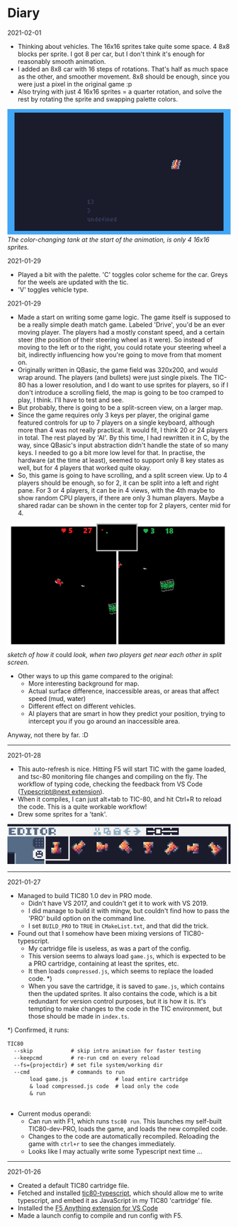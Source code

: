 # Diary

2021-02-01

- Thinking about vehicles. The 16x16 sprites take quite some space. 4 8x8 blocks per sprite. I got 8 per car, but I don't think it's enough for reasonably smooth animation.
- I added an 8x8 car with 16 steps of rotations. That's half as much space as the other, and smoother movement. 8x8 should be enough, since you were just a pixel in the original game :p
- Also trying with just 4 16x16 sprites = a quarter rotation, and solve the rest by rotating the sprite and swapping palette colors.

![Split screen layout, 2 players](./2022-02-01-cars-and-colors.gif)
_The color-changing tank at the start of the animation, is only 4 16x16 sprites._



2021-01-29

- Played a bit with the palette. 'C' toggles color scheme for the car. Greys for the weels are updated with the tic.
- 'V' toggles vehicle type.

2021-01-29

- Made a start on writing some game logic. The game itself is supposed to be a really simple death match game. Labeled 'Drive', you'd be an ever moving player. The players had a mostly constant speed, and a certain steer (the position of their steering wheel as it were). So instead of moving to the left or to the right, you could rotate your steering wheel a bit, indirectly influencing how you're going to move from that moment on.
- Originally written in QBasic, the game field was 320x200, and would wrap around. The players (and bullets) were just single pixels. The TIC-80 has a lower resolution, and I do want to use sprites for players, so if I don't introduce a scrolling field, the map is going to be too cramped to play, I think. I'll have to test and see.
- But probably, there is going to be a split-screen view, on a larger map.
- Since the game requires only 3 keys per player, the original game featured controls for up to 7 players on a single keyboard, although more than 4 was not really practical. It would fit, I think 20 or 24 players in total. The rest played by 'AI'. By this time, I had rewritten it in C, by the way, since QBasic's input abstraction didn't handle the state of so many keys. I needed to go a bit more low level for that. In practise, the hardware (at the time at least), seemed to support only 8 key states as well, but for 4 players that worked quite okay.
- So, this game is going to have scrolling, and a split screen view. Up to 4 players should be enough, so for 2, it can be split into a left and right pane. For 3 or 4 players, it can be in 4 views, with the 4th maybe to show random CPU players, if there are only 3 human players. Maybe a shared radar can be shown in the center top for 2 players, center mid for 4.

![Split screen layout, 2 players](./2022-01-29-layout-split-001.png)
_sketch of how it_ could _look, when two players get near each other in split screen._

- Other ways to up this game compared to the original:
  - More interesting background for map.
  - Actual surface difference, inaccessible areas, or areas that affect speed (mud, water)
  - Different effect on different vehicles.
  - AI players that are smart in how they predict your position, trying to intercept you if you go around an inaccessible area.

Anyway, not there by far. :D

----

2021-01-28

- This auto-refresh is nice. Hitting F5 will start TIC with the game loaded, and tsc-80 monitoring file changes and compiling on the fly. The workflow of typing code, checking the feedback from VS Code ([Typescript@next extension](https://marketplace.visualstudio.com/items?itemName=ms-vscode.vscode-typescript-next)).
- When it compiles, I can just alt+tab to TIC-80, and hit Ctrl+R to reload the code. This is a quite workable workflow!
- Drew some sprites for a 'tank'.

![Tank sprites](2022-01-28-tank-001.png)

----

2021-01-27

- Managed to build TIC80 1.0 dev in PRO mode.
  - Didn't have VS 2017, and couldn't get it to work with VS 2019.
  - I did manage to build it with mingw, but couldn't find how to pass the 'PRO' build option on the command line.
  - I set `BUILD_PRO` to `TRUE` in `CMakeList.txt`, and that did the trick.
- Found out that I somehow have been mixing versions of TIC80-typescript.
  - My cartridge file is useless, as was a part of the config.
  - This version seems to always load `game.js`, which is expected to be a PRO cartridge, containing at least the sprites, etc.
  - It then loads `compressed.js`, which seems to replace the loaded code. *)
  - When you save the cartridge, it is saved to `game.js`, which contains then the updated sprites. It also contains the code, which is a bit redundant for version control purposes, but it is how it is. It's tempting to make changes to the code in the TIC environment, but those should be made in `index.ts`.

*) Confirmed, it runs:

```
TIC80 
  --skip            # skip intro animation for faster testing
  --keepcmd         # re-run cmd on every reload 
  --fs={projectdir} # set file system/working dir
  --cmd             # commands to run
       load game.js               # load entire cartridge
       & load compressed.js code  # load only the code
       & run                      
    
```

- Current modus operandi:
  - Can run with F1, which runs `tsc80 run`. This launches my self-built TIC80-dev-PRO, loads the game, and loads the new compiled code.
  - Changes to the code are automatically recompiled. Reloading the game with `ctrl+r` to see the changes immediately.
  - Looks like I may actually write some Typescript next time ...

----
2021-01-26

- Created a default TIC80 cartridge file.
- Fetched and installed [tic80-typescript](https://github.com/scambier/tic80-typescript), which should allow me to write typescript, and embed it as JavaScript in my TIC80 'cartridge' file.
- Installed the [F5 Anything extension for VS Code](https://marketplace.visualstudio.com/items?itemName=discretegames.f5anything)
- Made a launch config to compile and run config with F5.
